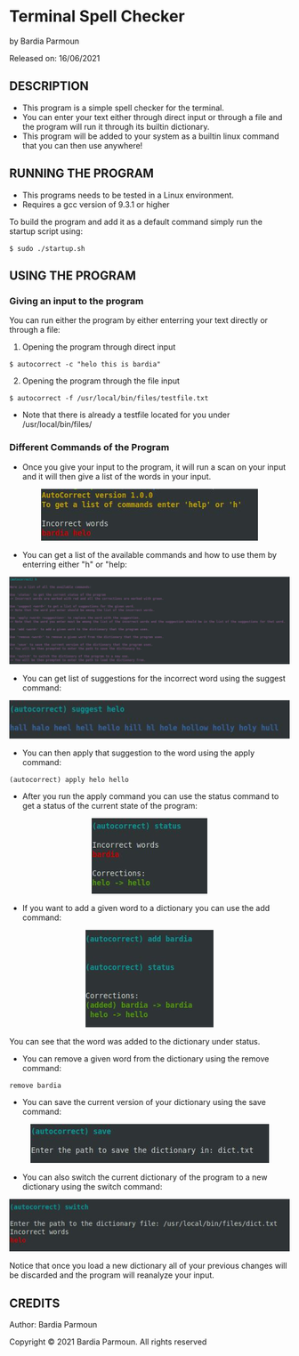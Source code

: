 # Terminal Spell Checker

by Bardia Parmoun

Released on: 16/06/2021

## DESCRIPTION
- This program is a simple spell checker for the terminal.
- You can enter your text either through direct input or through a file and the program will run it through its builtin dictionary. 
- This program will be added to your system as a builtin linux command that you can then use anywhere!

## RUNNING THE PROGRAM
- This programs needs to be tested in a Linux environment. 
- Requires a gcc version of 9.3.1 or higher

To build the program and add it as a default command simply run the startup script using:
```shell
$ sudo ./startup.sh
```

 
## USING THE PROGRAM

### Giving an input to the program

You can run either the program by either enterring your text directly or through a file: 

1. Opening the program through direct input 
```
$ autocorrect -c "helo this is bardia"
```

2. Opening the program through the file input
```
$ autocorrect -f /usr/local/bin/files/testfile.txt
``` 

- Note that there is already a testfile located for you under /usr/local/bin/files/

### Different Commands of the Program
- Once you give your input to the program, it will run a scan on your input and it will then give a list of the words in your input. 
<p align="center">
<img src="images/start_menu.JPG" />
</p>

- You can get a list of the available commands and how to use them by enterring either "h" or "help:
<p align="center">
<img src="images/help.JPG" />
</p>

- You can get list of suggestions for the incorrect word using the suggest command:
<p align="center">
<img src="images/suggest.JPG" />
</p>

- You can then apply that suggestion to the word using the apply command:
```
(autocorrect) apply helo hello
```

- After you run the apply command you can use the status command to get a status of the current state of the program:
<p align="center">
<img src="images/status.JPG" />
</p>

- If you want to add a given word to a dictionary you can use the add command:
<p align="center">
<img src="images/add.JPG" />
</p>
You can see that the word was added to the dictionary under status. 

- You can remove a given word from the dictionary using the remove command:
```
remove bardia
```

- You can save the current version of your dictionary using the save command:
<p align="center">
<img src="images/save.JPG" />
</p>

- You can also switch the current dictionary of the program to a new dictionary using the switch command:
<p align="center">
<img src="images/switch.JPG" />
</p>

Notice that once you load a new dictionary all of your previous changes will be discarded and the program will reanalyze your input. 

## CREDITS
Author: Bardia Parmoun

Copyright © 2021 Bardia Parmoun. All rights reserved